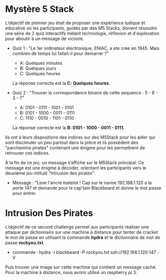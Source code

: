 # Mystère 5 Stack
L’objectif de premier jeu était de proposer une expérience ludique et éducative où les participants, guidés par des M5 Stacks, doivent résoudre une série de 2 quiz interactifs mêlant technologie, réflexion et d'exploration pour aboutir à un message de victoire.

- Quiz 1 : "Le 1er ordinateur electronique, ENIAC, a ete cree en 1945. Mais combien de temps lui fallait-il pour demarrer ?"
     - A: Quelques minutes
     - B: Quelques jours
     - C: Quelques heures
     
     La réponse correcte est la **C: Quelques heures**.

- Quiz 2 : "Trouver la correspondance binaire de cette sequence : 5 - 8 - 3 - 7"
     - A: 0101 - 0111 - 1001 - 0101
     - B: 0101 - 1000 - 0011 - 0111
     - C: 1110 - 0010 - 1101 - 0110
     
     La réponse correcte est la **B: 0101 - 1000 - 0011 - 0111**.

Ils ont à leurs dispositions des indices sur des M5Stack pour les aider qui sont discimuler un peu partout dans la pièce et ils possèdent des "parchemins pirates" contenant une énigme pour les permettrent de retrouver ces indices.

À la fin de ce jeu, un message s’affiche sur le M5Stack principal. Ce message est une énigme à décoder, orientant les participants vers le deuxième jeu intitulé “Intrusion des pirates”.

- Message : "Leve l'ancre matelot ! Cap sur le navire 192.168.1.120 a la porte 147 et demande pour le cap'tain Blackbeard et donne le mot passe pour entrer.

# Intrusion Des Pirates

L’objectif de ce second challenge permet aux participants réaliser une attaque par dictionnaire sur une machine à distance pour tenter de cracker le mot de passe en utilisant la commande **hydra** et le dictionnaire de mot de passe **rockyou.txt**.
- commande :  hydra -l blackbeard -P rockyou.txt ssh://192.168.1.120:147 -V

Puis trouver une image sur cette machine qui contient un message caché. Pour la machine à distance, nous avons utilisé un raspberry pi 3.
